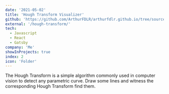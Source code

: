 ```yaml
---
date: '2021-05-02'
title: 'Hough Transform Visualizer'
github: 'https://github.com/ArthurFDLR/arthurfdlr.github.io/tree/source/src/components/hough-transform'
external: '/hough-transform/'
tech:
  - Javascript
  - React
  - Gatsby
company: 'Me'
showInProjects: true
index: 2
icon: 'Folder'
---
```


The Hough Transform is a simple algorithm commonly used in computer vision to detect any parametric curve. Draw some lines and witness the corresponding Hough Transform find them.
